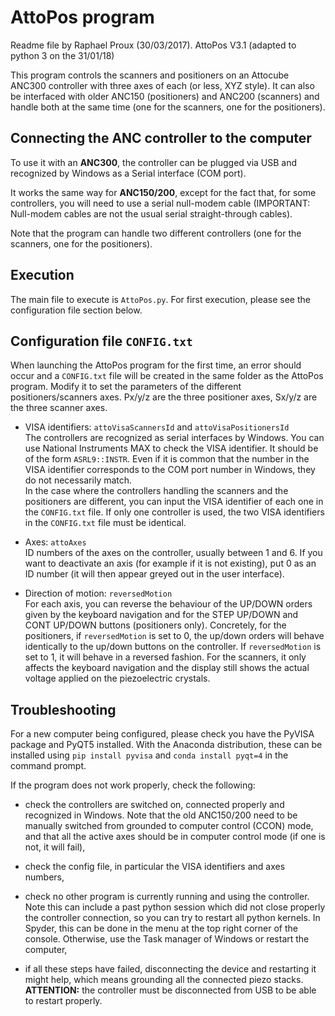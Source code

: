 
# AttoPos program

Readme file by Raphael Proux (30/03/2017).
AttoPos V3.1 (adapted to python 3 on the 31/01/18)

This program controls the scanners and positioners on an Attocube ANC300 controller with three 
axes of each (or less, XYZ style). It can also be interfaced with older ANC150 (positioners) and 
ANC200 (scanners) and handle both at the same time (one for the scanners, one for the 
positioners).


## Connecting the ANC controller to the computer

To use it with an __ANC300__, the controller can be plugged via USB and recognized by 
Windows as a Serial interface (COM port).

It works the same way for __ANC150/200__, except for the fact that, for some controllers, you will need to use a serial null-modem cable (IMPORTANT: Null-modem cables are not the usual serial 
straight-through cables). 

Note that the program can handle two different controllers (one for the scanners, one 
for the positioners).

## Execution
The main file to execute is `AttoPos.py`. For first execution, please see the configuration file section below.


## Configuration file `CONFIG.txt`

When launching the AttoPos program for the first time, an error should occur and a `CONFIG.txt` file  will be created in the same folder as the AttoPos program.
Modify it to set the parameters of the different positioners/scanners axes.
Px/y/z are the three positioner axes, Sx/y/z are the three scanner axes.

- VISA identifiers: `attoVisaScannersId` and `attoVisaPositionersId`  
The controllers are recognized as serial interfaces by Windows. 
You can use National Instruments MAX to check the VISA identifier. It should be of the 
form `ASRL9::INSTR`. Even if it is common that the number in the VISA identifier 
corresponds to the COM port number in Windows, they do not necessarily match.  
In the case where the controllers handling the scanners and the positioners are 
different, you can input the VISA identifier of each one in the `CONFIG.txt` file. 
If only one controller is used, the two VISA identifiers in the `CONFIG.txt` file 
must be identical.

- Axes: `attoAxes`  
ID numbers of the axes on the controller, usually between 1 and 6. If you want to 
deactivate an axis (for example if it is not existing), put 0 as an ID number (it
will then appear greyed out in the user interface).

- Direction of motion: `reversedMotion`  
For each axis, you can reverse the behaviour of the UP/DOWN orders given by the keyboard
navigation and for the STEP UP/DOWN and CONT UP/DOWN buttons (positioners only).
Concretely, for the positioners, if `reversedMotion` is set to 0, the up/down orders will 
behave identically to the up/down buttons on the controller. If `reversedMotion` is set to 1,
it will behave in a reversed fashion. For the scanners, it only affects the keyboard 
navigation and the display still shows the actual voltage applied on the piezoelectric crystals.


## Troubleshooting

For a new computer being configured, please check you have the PyVISA package and PyQT5 installed.
With the Anaconda distribution, these can be installed using `pip install pyvisa` and 
`conda install pyqt=4` in the command prompt.

If the program does not work properly, check the following:

- check the controllers are switched on, connected properly and recognized in Windows. Note that
the old ANC150/200 need to be manually switched from grounded to computer control (CCON) mode, and
that all the active axes should be in computer control mode (if one is not, it will fail),

- check the config file, in particular the VISA identifiers and axes numbers,

- check no other program is currently running and using the controller. Note this can include 
a past python session which did not close properly the controller connection, so you can try
to restart all python kernels. In Spyder, this can be done in the menu at the top right corner of the console. Otherwise, use the Task manager of Windows or restart the computer,

- if all these steps have failed, disconnecting the device and restarting it might help, which means grounding all the connected piezo stacks. __ATTENTION:__ the controller must be disconnected from USB to be able to restart properly.


